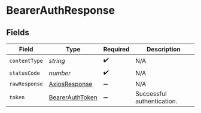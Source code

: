 # BearerAuthResponse


## Fields

| Field                                                         | Type                                                          | Required                                                      | Description                                                   |
| ------------------------------------------------------------- | ------------------------------------------------------------- | ------------------------------------------------------------- | ------------------------------------------------------------- |
| `contentType`                                                 | *string*                                                      | :heavy_check_mark:                                            | N/A                                                           |
| `statusCode`                                                  | *number*                                                      | :heavy_check_mark:                                            | N/A                                                           |
| `rawResponse`                                                 | [AxiosResponse](https://axios-http.com/docs/res_schema)       | :heavy_minus_sign:                                            | N/A                                                           |
| `token`                                                       | [BearerAuthToken](../../models/operations/bearerauthtoken.md) | :heavy_minus_sign:                                            | Successful authentication.                                    |